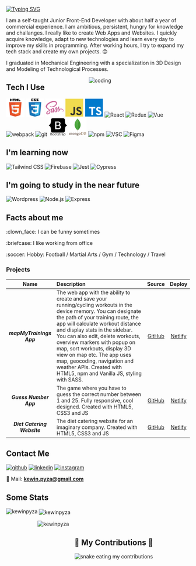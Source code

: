 [![Typing SVG](https://readme-typing-svg.herokuapp.com?font=Fira+Code&weight=600&pause=1000&color=9380F7&background=FFFFFF00&center=true&vCenter=true&width=435&lines=Hi%2C+I'm+Kewin+-+Frontend+Developer)](https://git.io/typing-svg)

<p>I am a self-taught Junior Front-End Developer with about half a year of commercial experience. I am ambitious, persistent, hungry for knowledge and challanges. I really like to create Web Apps and Websites. I quickly acquire knowledge, adapt to new technologies and learn every day to improve my skills in programming. After working hours, I try to expand my tech stack and create my own projects. 😊</p>
<p>I graduated in Mechanical Engineering with a specialization in 3D Design and Modeling of Technological Processes.</p>


<img align="right" alt="coding" width="55%" src="https://user-images.githubusercontent.com/55389276/140866485-8fb1c876-9a8f-4d6a-98dc-08c4981eaf70.gif">

## Tech I Use
<p align="left"> <img src="https://raw.githubusercontent.com/devicons/devicon/master/icons/html5/html5-original-wordmark.svg" alt="html5" width="50" height="50"/> <img src="https://raw.githubusercontent.com/devicons/devicon/master/icons/css3/css3-original-wordmark.svg" alt="css3" width="50" height="50"/> <img src="https://raw.githubusercontent.com/devicons/devicon/master/icons/sass/sass-original.svg" alt="sass" width="50" height="50"/> <img src="https://raw.githubusercontent.com/devicons/devicon/master/icons/javascript/javascript-original.svg" alt="javascript" width="50" height="50"/> <img src="https://raw.githubusercontent.com/devicons/devicon/master/icons/typescript/typescript-original.svg" alt="Typescript" width="50" height="50"/> <img height="50" src="https://user-images.githubusercontent.com/25181517/183897015-94a058a6-b86e-4e42-a37f-bf92061753e5.png" alt="React" title="React" /> <img height="50" src="https://user-images.githubusercontent.com/25181517/187896150-cc1dcb12-d490-445c-8e4d-1275cd2388d6.png" alt="Redux" title="Redux" /> <img height="50" src="https://user-images.githubusercontent.com/25181517/117448124-a2da9800-af3e-11eb-85d2-bd1b69b65603.png" alt="Vue" title="Vue" /> <img height="50" src="https://user-images.githubusercontent.com/25181517/187955008-981340e6-b4cc-441b-80cf-7a5e94d29e7e.png" alt="webpack" title="webpack" /> <img src="https://www.vectorlogo.zone/logos/git-scm/git-scm-icon.svg" alt="git" width="50" height="50"/> <img src="https://raw.githubusercontent.com/devicons/devicon/master/icons/bootstrap/bootstrap-plain-wordmark.svg" alt="bootstrap" width="50" height="50"/> <img src="https://raw.githubusercontent.com/devicons/devicon/master/icons/mongodb/mongodb-original-wordmark.svg" alt="mongodb" width="50" height="50"/> <img height="50" src="https://user-images.githubusercontent.com/25181517/121401671-49102800-c959-11eb-9f6f-74d49a5e1774.png" alt="npm" title="npm" /> <img width="50" height="50" src="https://user-images.githubusercontent.com/25181517/192108891-d86b6220-e232-423a-bf5f-90903e6887c3.png" alt="VSC" /> <img src="https://user-images.githubusercontent.com/25181517/189715289-df3ee512-6eca-463f-a0f4-c10d94a06b2f.png" alt="Figma" width="50" height="50"/>  </p>

## I'm learning now
<p align="left"> <img height="50" src="https://user-images.githubusercontent.com/25181517/202896760-337261ed-ee92-4979-84c4-d4b829c7355d.png" alt="Tailwind CSS" title="Tailwind CSS" /> <img src="https://user-images.githubusercontent.com/25181517/189716855-2c69ca7a-5149-4647-936d-780610911353.png" alt="Firebase" width="50" height="50"/>  <img src="https://user-images.githubusercontent.com/25181517/187955005-f4ca6f1a-e727-497b-b81b-93fb9726268e.png" alt="Jest" width="50" height="50"/> <img src="https://user-images.githubusercontent.com/68279555/200387386-276c709f-380b-46cc-81fd-f292985927a8.png" alt="Cypress" width="50" height="50"/> </p>

## I'm going to study in the near future
<p align="left"> <img height="50" src="https://user-images.githubusercontent.com/25181517/192158957-b1256181-356c-46a3-beb9-487af08a6266.png" alt="Wordpress" title="Wordpress" /> <img height="50" src="https://user-images.githubusercontent.com/25181517/183568594-85e280a7-0d7e-4d1a-9028-c8c2209e073c.png" alt="Node.js" title="Node.js" /> <img height="50" src="https://user-images.githubusercontent.com/25181517/183859966-a3462d8d-1bc7-4880-b353-e2cbed900ed6.png" alt="Express" title="Express" /> </p>

## Facts about me
<p>:clown_face: I can be funny sometimes<p>
<p>:briefcase: I like working from office</p>
<p>:soccer: Hobby: Football / Martial Arts / Gym / Technology / Travel</p>

### Projects
| Name | Description | Source | Deploy |
|:----:|:------------|:----:|:-----------:|
| ***mapMyTrainings App*** | The web app with the ability to create and save your running/cycling workouts in the device memory. You can designate the path of your training route, the app will calculate workout distance and display stats in the sidebar. You can also edit, delete workouts, overview markers with popup on map, sort workouts, display 3D view on map etc. The app uses map, geocoding, navigation and weather APIs. Created with HTML5, npm and Vanilla JS, styling with SASS. | [GitHub](https://github.com/kewinpyza/mapMyTrainings-app) | [Netlify](https://mapmytrainings-kpyza.netlify.app/) |
| ***Guess Number App*** | The game where you have to guess the correct number between 1 and 25. Fully responsive, cool designed. Created with HTML5, CSS3 and JS | [GitHub](https://github.com/kewinpyza/Guess-Number-Game) | [Netlify](https://guess-num-kewinpyza.netlify.app/index.html) |
| ***Diet Catering Website*** | The diet catering website for an imaginary company. Created with HTML5, CSS3 and JS | [GitHub](https://github.com/kewinpyza/shamaiToo-site) | [Netlify](https://shamaitoo-kpyza.netlify.app/) |

## Contact Me
[<img src='https://cdn.jsdelivr.net/npm/simple-icons@3.0.1/icons/github.svg' alt='github' height='40'>](https://github.com/kewinpyza)  [<img src='https://cdn.jsdelivr.net/npm/simple-icons@3.0.1/icons/linkedin.svg' alt='linkedin' height='40'>](https://www.linkedin.com/in/kewin-pyza-b4610923a/)  [<img src='https://cdn.jsdelivr.net/npm/simple-icons@3.0.1/icons/instagram.svg' alt='instagram' height='40'>](https://www.instagram.com/kews98/) 

📧 Mail: [**kewin.pyza@gmail.com**](mailto:kewin.pyza@gmail.com)

## Some Stats
<p><img align="left" height='150px' src="https://github-readme-stats.vercel.app/api/top-langs?username=kewinpyza&show_icons=true&locale=en&layout=compact" alt="kewinpyza" /></p>

<p>&nbsp;<img align="center" height='150px' src="https://github-readme-stats.vercel.app/api?username=kewinpyza&show_icons=true&locale=en" alt="kewinpyza" /></p>

<p><img align="center" height="170px" src="https://github-readme-streak-stats.herokuapp.com/?user=kewinpyza&" alt="kewinpyza" /></p>

<div align="center">
  <h2>🐍 My Contributions 🐍</h2>
  <img alt="snake eating my contributions" src="https://github.com/kewinpyza/kewinpyza/output/github-contribution-grid-snake.svg" /> 
</div>
